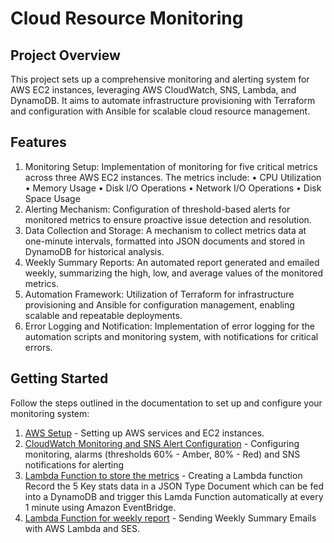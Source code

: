 # Cloud Resource Monitoring

## Project Overview

This project sets up a comprehensive monitoring and alerting system for AWS EC2 instances, leveraging AWS CloudWatch, SNS, Lambda, and DynamoDB. It aims to automate infrastructure provisioning with Terraform and configuration with Ansible for scalable cloud resource management.

## Features

1.	Monitoring Setup: Implementation of monitoring for five critical metrics across three AWS EC2 instances. The metrics include:
   •	CPU Utilization
   •	Memory Usage
   •	Disk I/O Operations
   •	Network I/O Operations
   •	Disk Space Usage
2.	Alerting Mechanism: Configuration of threshold-based alerts for monitored metrics to ensure proactive issue detection and resolution.
3.	Data Collection and Storage: A mechanism to collect metrics data at one-minute intervals, formatted into JSON documents and stored in DynamoDB for historical analysis.
4.	Weekly Summary Reports: An automated report generated and emailed weekly, summarizing the high, low, and average values of the monitored metrics.
5.	Automation Framework: Utilization of Terraform for infrastructure provisioning and Ansible for configuration management, enabling scalable and repeatable deployments.
6.	Error Logging and Notification: Implementation of error logging for the automation scripts and monitoring system, with notifications for critical errors.


## Getting Started

Follow the steps outlined in the documentation to set up and configure your monitoring system:

1. [AWS Setup](docs/aws-setup.md) - Setting up AWS services and EC2 instances.
2. [CloudWatch Monitoring and SNS Alert Configuration](docs/cloudwatch-sns-setup.md) - Configuring monitoring, alarms (thresholds 60% - Amber, 80% - Red) and SNS notifications for alerting 
3. [Lambda Function to store the metrics](docs/lambda-function.md) - Creating a Lambda function Record the 5 Key stats data in a JSON Type Document which can be fed into a DynamoDB and trigger this Lamda Function automatically at every 1 minute using Amazon EventBridge.
4. [Lambda Function for weekly report](docs/Weekly-report.md) -  Sending Weekly Summary Emails with AWS Lambda and SES.


